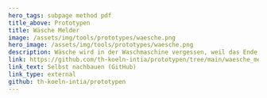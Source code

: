 ```yaml
---
hero_tags: subpage method pdf
title_above: Prototypen
title: Wäsche Melder
image: /assets/img/tools/prototypes/waesche.png
hero_image: /assets/img/tools/prototypes/waesche.png
description: Wäsche wird in der Waschmaschine vergessen, weil das Ende des Waschgangs nicht bemerkt wird. Eine Waschmaschine, die weiß wann sie fertig ist und dann eine Benachrichtigung auslöst.
link: https://github.com/th-koeln-intia/prototypen/tree/main/waesche_melder
link_text: Selbst nachbauen (GitHub)
link_type: external
github: th-koeln-intia/prototypen
---
```

